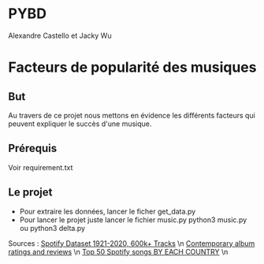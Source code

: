 # PYBD
Alexandre Castello et Jacky Wu

# Facteurs de popularité des musiques 
## But
Au travers de ce projet nous mettons en évidence les différents facteurs qui peuvent expliquer le succès d'une musique.
## Prérequis
Voir requirement.txt
## Le projet
- Pour extraire les données, lancer le ficher get_data.py
- Pour lancer le projet juste lancer le fichier music.py
    python3 music.py ou python3 delta.py




Sources :
[Spotify Dataset 1921-2020, 600k+ Tracks](https://www.kaggle.com/datasets/yamaerenay/spotify-dataset-19212020-600k-tracks) \n
[Contemporary album ratings and reviews](https://www.kaggle.com/datasets/kauvinlucas/30000-albums-aggregated-review-ratings) \n
[Top 50 Spotify songs BY EACH COUNTRY](https://www.kaggle.com/datasets/leonardopena/top-50-spotify-songs-by-each-country) \n